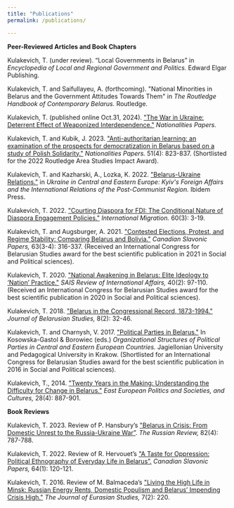 ```yaml
---
title: "Publications"
permalink: /publications/

---
```


<strong>Peer-Reviewed Articles and Book Chapters</strong>

Kulakevich, T. (under review). “Local Governments in Belarus” in <em>Encyclopedia of Local and Regional Government and Politics.</em> Edward Elgar Publishing.

Kulakevich, T. and Saifullayeu, A. (forthcoming). "National Minorities in Belarus and the Government Attitudes Towards Them" in <em> The Routledge Handbook of Contemporary Belarus. </em>Routledge.

Kulakevich, T. (published online Oct.31, 2024). ["The War in Ukraine: Deterrent Effect of Weaponized Interdependence."](https://shorturl.at/tmUs0) <em>Nationalities Papers.</em>

Kulakevich, T. and Kubik, J. 2023. ["Anti-authoritarian learning: an examination of the prospects for democratization in Belarus based on a study of Polish Solidarity."](https://www.cambridge.org/core/journals/nationalities-papers/article/antiauthoritarian-learning-prospects-for-democratization-in-belarus-based-on-a-study-of-polish-solidarity/0B05C923250A86C3E8AAB7E27F3542FA) <em>Nationalities Papers.</em> 51(4): 823-837. (Shortlisted for the 2022 Routledge Area Studies Impact Award).

Kulakevich, T. and Kazharski, A., Lozka, K. 2022. ["Belarus-Ukraine Relations."](https://cup.columbia.edu/book/ukraine-in-central-and-eastern-europe/9783838216157) in <em> Ukraine in Central and Eastern Europe:
Kyiv's Foreign Affairs and the International Relations of the Post-Communist Region.</em> Ibidem Press.

Kulakevich, T. 2022. ["Courting Diaspora for FDI: The Conditional Nature of Diaspora Engagement Policies."](https://onlinelibrary.wiley.com/doi/10.1111/imig.12881?af=R) <em>International Migration.</em> 60(3): 3-19.

Kulakevich, T. and Augsburger, A. 2021. ["Contested Elections, Protest, and Regime Stability: Comparing Belarus and Bolivia."](https://www.tandfonline.com/doi/abs/10.1080/00085006.2021.1991744) <em>Canadian Slavonic Papers,</em> 63(3-4): 316-337. (Received an International Congress for Belarusian Studies award for the best scientific publication in 2021 in Social and Political sciences).

Kulakevich, T. 2020. ["National Awakening in Belarus: Elite Ideology to ‘Nation’ Practice."](https://muse.jhu.edu/article/783885/pdf) <em>SAIS Review of International Affairs,</em> 40(2): 97-110. (Received an International Congress for Belarusian Studies award for the best scientific publication in 2020 in Social and Political sciences).

Kulakevich, T. 2018. ["Belarus in the Congressional Record, 1873-1994."](https://brill.com/view/journals/bela/8/2/article-p32_3.xml) <em>Journal of Belarusian Studies,</em> 8(2): 32-46.

Kulakevich, T. and Charnysh, V. 2017. ["Political Parties in Belarus."](https://www.cambridge.org/core/books/abs/organizational-structures-of-political-parties-in-central-and-eastern-european-countries/belarus-belarusian-political-parties-organizational-structures-and-practices/8915DC04E5497B892AB1FA6D6CEF77D1) In Kosowska-Gastol & Borowiec (eds.) <em>Organizational Structures of Political Parties in Central and Eastern European Countries.</em> Jagiellonian University and Pedagogical University in Krakow. (Shortlisted for an International Congress for Belarusian Studies award for the best scientific publication in 2016 in Social and Political sciences).

Kulakevich, T., 2014. ["Twenty Years in the Making: Understanding the Difficulty for Change in Belarus."](https://journals.sagepub.com/doi/abs/10.1177/0888325414535429) <em>East European Politics and Societies, and Cultures,</em> 28(4): 887-901.

<strong>Book Reviews</strong> <!--, Translations, Editing</strong>-->

Kulakevich, T. 2023. Review of P. Hansbury’s ["Belarus in Crisis: From Domestic Unrest to the Russia-Ukraine War”](https://doi.org/10.1111/russ.12542). <em>The Russian Review,</em> 82(4): 787-788.

Kulakevich, T. 2022. Review of R. Hervouet’s ["A Taste for Oppression: Political Ethnography of Everyday Life in Belarus”.](https://www.tandfonline.com/doi/full/10.1080/00085006.2022.2027113?needAccess=true) <em>Canadian Slavonic Papers,</em> 64(1): 120-121.

Kulakevich, T. 2016. Review of M. Balmaceda’s ["Living the High Life in Minsk: Russian Energy Rents, Domestic Populism and Belarus’ Impending Crisis High."](https://journals.sagepub.com/doi/epub/10.1016/j.euras.2016.04.001) <em>The Journal of Eurasian Studies,</em> 7(2): 220.

<!-- Kipel Z. 2014. "Development of Book Studies in Belarus," 1917-1935 (T. Kulakevich and V. Ermashkevish, Trans.). In <em>Belarusian Book in Context of the World Book Culture.</em> Minsk: Medial. pp. 123-134.-->
